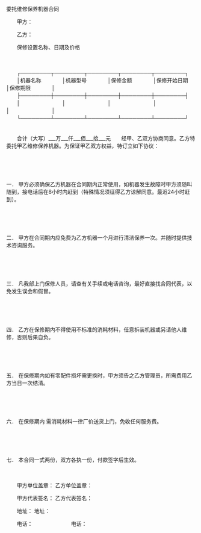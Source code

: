 



委托维修保养机器合同



 

　　甲方：

　　乙方：　　

　　保修设置名称、日期及价格

　　


　　┌────────┬────────┬────────┬────────┬────────┐
　　│机器名称　　　　│机器型号　　　　│保修金额　　　　│保修开始日期　　│保修期限　　　　│
　　├────────┼────────┼────────┼────────┼────────┤
　　│　　　　　　　　│　　　　　　　　│　　　　　　　　│　　　　　　　　│　　　　　　　　│
　　└────────┴────────┴────────┴────────┴────────┘
　　


　　合计（大写）___万___仟___佰___拾___元　　经甲、乙双方协商同意。乙方特委托甲乙维修保养机器。为保证甲乙双方权益，特订立如下协议：

　　

　　

一． 
甲方必须确保乙方机器在合同期内正常使用，如机器发生故障时甲方须随叫随到，接电话后在8小时内赶到（特殊情况须征得乙方谅解同意。最迟24小时赶到）。

　　

　　

二． 
甲方在合同期内应免费为乙方机器一个月进行清洁保养一次。并随时提供技术咨询服务。

　　

　　

三． 
凡我部上门保修人员，请查有关手续或电话咨询，最好直接找合同代表，以免发生误会和假冒。

　　

　　

四． 
乙方在保修期内不得使用不标准的消耗材料，任意拆装机器或另请他人维修，否则后果自负。

　　

　　

五． 
在保修期内如有零配件损坏需更换时，甲方须告之乙方管理员，所需费用乙方当日一次结清。

　　

　　

六． 
在保修期内 需消耗材料一律厂价送货上门，免收任何服务费。

　　

　　

七． 
本合同一式两份，双方各执一份，付款签字后生效。　　

　　

　　甲方单位盖章： 乙方单位盖章：

　　甲方代表签名： 乙方代表签名：

　　地址： 地址：

　　电话：　　　　　　　 电话：